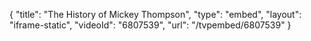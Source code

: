 {
    "title": "The History of Mickey Thompson",
    "type": "embed",
    "layout": "iframe-static",
    "videoId": "6807539",
    "url": "\/tvpembed\/6807539"
}